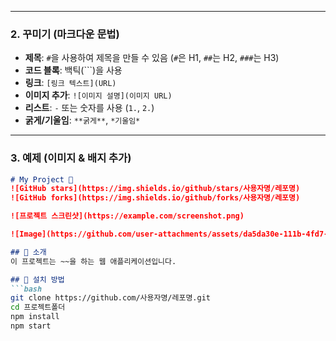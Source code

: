 
---

### 2. 꾸미기 (마크다운 문법)
- **제목**: `#`을 사용하여 제목을 만들 수 있음 (`#`은 H1, `##`는 H2, `###`는 H3)
- **코드 블록**: 백틱(```)을 사용
- **링크**: `[링크 텍스트](URL)`
- **이미지 추가**: `![이미지 설명](이미지 URL)`
- **리스트**: `-` 또는 숫자를 사용 (`1.`, `2.`)
- **굵게/기울임**: `**굵게**`, `*기울임*`

---

### 3. 예제 (이미지 & 배지 추가)
```md
# My Project 🚀
![GitHub stars](https://img.shields.io/github/stars/사용자명/레포명)
![GitHub forks](https://img.shields.io/github/forks/사용자명/레포명)

![프로젝트 스크린샷](https://example.com/screenshot.png)

![Image](https://github.com/user-attachments/assets/da5da30e-111b-4fd7-916b-d412911baa8d)

## 📌 소개
이 프로젝트는 ~~을 하는 웹 애플리케이션입니다.

## 🔧 설치 방법
```bash
git clone https://github.com/사용자명/레포명.git
cd 프로젝트폴더
npm install
npm start
